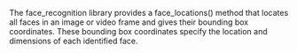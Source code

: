  The face_recognition library provides a face_locations() method that locates all faces in an image or video frame and gives their bounding box coordinates. These bounding box coordinates specify the location and dimensions of each identified face.
